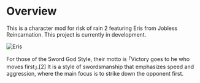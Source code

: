 # Overview

This is a character mod for risk of rain 2 featuring Eris from Jobless Reincarnation. This project is currently in development.

![Eris](https://github.com/Ampersand-Alexander/Risk-Of-Rain-2-Eris/assets/60246286/888b3cd5-f36f-4163-a096-019db9847562)

For those of the Sword God Style, their motto is ｢Victory goes to he who moves first｣.[2] It is a style of swordsmanship that emphasizes speed and aggression, where the main focus is to strike down the opponent first.
